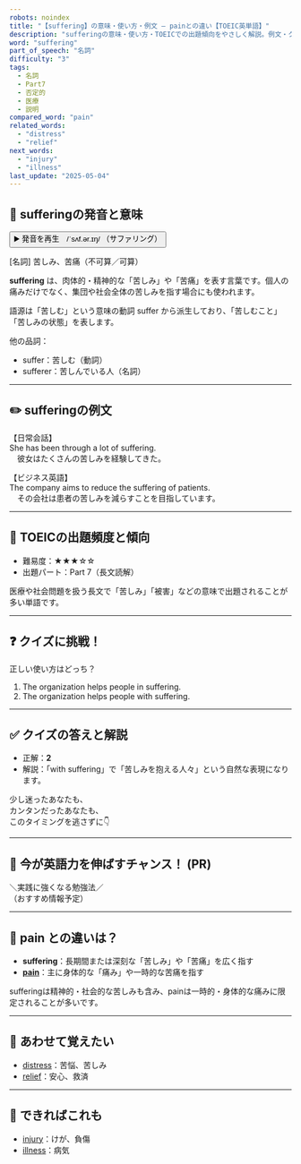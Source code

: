 ```yaml
---
robots: noindex
title: "【suffering】の意味・使い方・例文 ― painとの違い【TOEIC英単語】"
description: "sufferingの意味・使い方・TOEICでの出題傾向をやさしく解説。例文・クイズ付きでpainとの違いもわかりやすく学べます。"
word: "suffering"
part_of_speech: "名詞"
difficulty: "3"
tags:
  - 名詞
  - Part7
  - 否定的
  - 医療
  - 説明
compared_word: "pain"
related_words:
  - "distress"
  - "relief"
next_words:
  - "injury"
  - "illness"
last_update: "2025-05-04"
---
```


## 🔰 sufferingの発音と意味

<button class="play-audio" onclick="playTTS('suffering')">
  <span class="play-audio-main">
    ▶️ 発音を再生　/ˈsʌf.ər.ɪŋ/
  </span>
  <span class="play-audio-sub">
    （サファリング）
  </span>
</button>

[名詞] 苦しみ、苦痛（不可算／可算）

**suffering** は、肉体的・精神的な「苦しみ」や「苦痛」を表す言葉です。個人の痛みだけでなく、集団や社会全体の苦しみを指す場合にも使われます。

語源は「苦しむ」という意味の動詞 suffer から派生しており、「苦しむこと」「苦しみの状態」を表します。

他の品詞：  
- suffer：苦しむ（動詞）
- sufferer：苦しんでいる人（名詞）

---

## ✏️ sufferingの例文

【日常会話】  
She has been through a lot of suffering.  
　彼女はたくさんの苦しみを経験してきた。

【ビジネス英語】  
The company aims to reduce the suffering of patients.  
　その会社は患者の苦しみを減らすことを目指しています。

---

## 🎯 TOEICの出題頻度と傾向

- 難易度：★★★☆☆
- 出題パート：Part 7（長文読解）

医療や社会問題を扱う長文で「苦しみ」「被害」などの意味で出題されることが多い単語です。

---

## ❓ クイズに挑戦！

正しい使い方はどっち？

1. The organization helps people in suffering.  
2. The organization helps people with suffering.

---

## ✅ クイズの答えと解説

- 正解：**2**
- 解説：「with suffering」で「苦しみを抱える人々」という自然な表現になります。

少し迷ったあなたも、  
カンタンだったあなたも、  
このタイミングを逃さずに👇️

---

## 🚀 今が英語力を伸ばすチャンス！ (PR)

<div class="info-center">
＼実践に強くなる勉強法／<br>  
（おすすめ情報予定）
</div>

---

## 🤔  pain との違いは？

- **suffering**：長期間または深刻な「苦しみ」や「苦痛」を広く指す
- **[pain](/word/pain/)**：主に身体的な「痛み」や一時的な苦痛を指す

sufferingは精神的・社会的な苦しみも含み、painは一時的・身体的な痛みに限定されることが多いです。

---

## 🧩 あわせて覚えたい

- [distress](/word/distress/)：苦悩、苦しみ
- [relief](/word/relief/)：安心、救済

---

## 📖 できればこれも

- [injury](/word/injury/)：けが、負傷
- [illness](/word/illness/)：病気

<!-- cvid: aid09_bid46 -->
